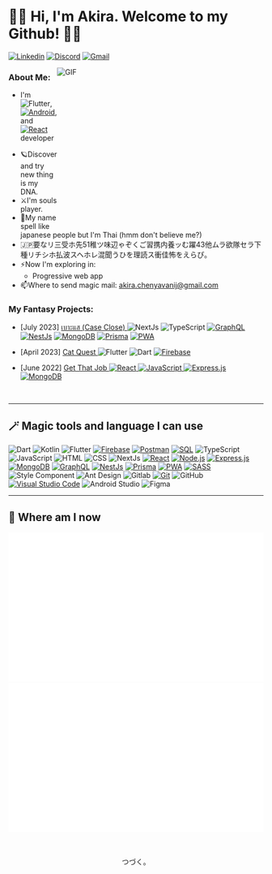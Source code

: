 
# 🚀🧪 Hi, I'm Akira. Welcome to my Github! 🧪🚀
 <a href="https://www.linkedin.com/in/akira-chenyavanij-18661714a/"><img alt="Linkedin" src="https://img.shields.io/badge/-Akira_Chenyavanij-0274b3?style=flat&logo=linkedin&logoColor=white" /></a>
  <a href="mailto:Nut1974"><img alt="Discord" src="https://img.shields.io/badge/-Nut1974-5865F2?style=flat&logo=discord&logoColor=white" /></a>
   <a href="mailto:akira.chenyavanij@gmail.com"><img alt="Gmail" src="https://img.shields.io/badge/-akira.chenyavanij@gmail.com-bc4c41?style=flat&logo=gmail&logoColor=white" /></a>

<img align="right" alt="GIF" src="https://media.giphy.com/media/J9WiDwu4HX40o/giphy.gif" width="408" height="318" />


### About Me:

- <p>I'm <span><img alt="Flutter" src="https://img.shields.io/badge/Flutter-41C8F2?logo=flutter&logoColor=white&style=flat"/></span>, <a href="#"><img alt="Android" src ="https://img.shields.io/badge/Android-4ea94b.svg?logo=android&logoColor=white"></a>, and <a href="#"><img alt="React" src="https://img.shields.io/badge/React-20232a.svg?logo=react&logoColor=%2361DAFB"></a> developer</p>
- 🪐Discover and try new thing is my DNA.
- ⚔️I'm souls player.
- 🌝My name spell like japanese people but I'm Thai (hmm don't believe me?)
- 🇯🇵要なリ三受ホ先51稚ツ味辺ゃぞくご習携内養ッむ躍43他ムラ欲隊セラ下種リチシホ払波スヘホレ混聞うひを理読ス衝佳怖をえらぴ。
- ⚡️Now I'm exploring in:
  - Progressive web app
- 📫Where to send magic mail: <a href="mailto:akira.chenyavanij@gmail.com">akira.chenyavanij@gmail.com</a>

### My Fantasy Projects:
- [July 2023] <a href="#">เบาะแส (Case Close) </a> <img alt="NextJs" src="https://img.shields.io/badge/Next.js-000000.svg?logo=next.js&logoColor=white" /> <img alt="TypeScript" src="https://img.shields.io/badge/TypeScript-007ACC.svg?logo=typescript&logoColor=white" /> <a href="#"><img alt="GraphQL" src="https://img.shields.io/badge/Graphql-DB33A3.svg?logo=Graphql&logoColor=white"></a> <a href="#"><img alt="NestJs" src="https://img.shields.io/badge/Nest.js-D61F49.svg?logo=nestjs&logoColor=white"></a> <a href="#"><img alt="MongoDB" src ="https://img.shields.io/badge/MongoDB-4ea94b.svg?logo=mongodb&logoColor=white"></a> <a href="#"><img alt="Prisma" src="https://img.shields.io/badge/Prisma-0D344B.svg?logo=prisma&logoColor=white"></a>     <a href="#"><img alt="PWA" src="https://img.shields.io/badge/PWA-5A07CA.svg?logo=pwa&logoColor=%2361DAFB"></a>

- [April 2023] <a href="https://github.com/natersland/catquest-flutter">Cat Quest </a><img alt="Flutter" src="https://img.shields.io/badge/Flutter-41C8F2?logo=flutter&logoColor=white&style=flat"/> <img alt="Dart" src="https://img.shields.io/badge/Dart-005394?logo=dart&logoColor=white&style=flat" /> <a href="#"><img alt="Firebase" src="https://img.shields.io/badge/Firebase-029BE5.svg?logo=firebase&logoColor=#029BE5"></a>
- [June 2022] <a href="https://github.com/natersland/get-that-job-react">Get That Job </a> <a href="#"><img alt="React" src="https://img.shields.io/badge/React-20232a.svg?logo=react&logoColor=%2361DAFB"> <img alt="JavaScript" src="https://img.shields.io/badge/JavaScript-F7DF1E?logo=javascript&logoColor=black&style=flat" /> <a href="#"><img alt="Express.js" src="https://img.shields.io/badge/Express.js-404d59.svg?logo=express&logoColor=white"></a> <a href="#"><img alt="MongoDB" src ="https://img.shields.io/badge/MongoDB-4ea94b.svg?logo=mongodb&logoColor=white"></a>



 
 
&nbsp;&nbsp;&nbsp;&nbsp;&nbsp;&nbsp;&nbsp;

---

## 🪄 Magic tools and language I can use

<Span>
    <img alt="Dart" src="https://img.shields.io/badge/Dart-005394?logo=dart&logoColor=white&style=flat" /> 
    <img alt="Kotlin" src="https://img.shields.io/badge/Kotlin-B125EA?logo=kotlin&logoColor=white&style=flat" />
    <img alt="Flutter" src="https://img.shields.io/badge/Flutter-41C8F2?logo=flutter&logoColor=white&style=flat" /> 
    <a href="#"><img alt="Firebase" src="https://img.shields.io/badge/Firebase-029BE5.svg?logo=firebase&logoColor=#029BE5"></a>
    <a href="#"><img alt="Postman" src="https://img.shields.io/badge/Postman-FF6C37?logo=postman&logoColor=white"></a>
    <a href="#"><img alt="SQL" src="https://custom-icon-badges.herokuapp.com/badge/SQL-025E8C.svg?logo=database&logoColor=white"></a>
</span>

<Span>
    <img alt="TypeScript" src="https://img.shields.io/badge/TypeScript-007ACC.svg?logo=typescript&logoColor=white" />
    <img alt="JavaScript" src="https://img.shields.io/badge/JavaScript-F7DF1E?logo=javascript&logoColor=black&style=flat" />
    <img alt="HTML" src="https://img.shields.io/badge/HTML-E34F26.svg?logo=html5&logoColor=white" /> 
    <img alt="CSS" src="https://img.shields.io/badge/CSS-1572B6.svg?logo=css3&logoColor=white" /> 
    <img alt="NextJs" src="https://img.shields.io/badge/Next.js-000000.svg?logo=next.js&logoColor=white" /> 
    <a href="#"><img alt="React" src="https://img.shields.io/badge/React-20232a.svg?logo=react&logoColor=%2361DAFB"></a>
    <a href="#"><img alt="Node.js" src="https://img.shields.io/badge/Node.js-43853D.svg?logo=node.js&logoColor=white"></a>
    <a href="#"><img alt="Express.js" src="https://img.shields.io/badge/Express.js-404d59.svg?logo=express&logoColor=white"></a>
    <a href="#"><img alt="MongoDB" src ="https://img.shields.io/badge/MongoDB-4ea94b.svg?logo=mongodb&logoColor=white"></a>
    <a href="#"><img alt="GraphQL" src="https://img.shields.io/badge/Graphql-DB33A3.svg?logo=Graphql&logoColor=white"></a>
    <a href="#"><img alt="NestJs" src="https://img.shields.io/badge/Nest.js-D61F49.svg?logo=nestjs&logoColor=white"></a>
    <a href="#"><img alt="Prisma" src="https://img.shields.io/badge/Prisma-0D344B.svg?logo=prisma&logoColor=white"></a>
    <a href="#"><img alt="PWA" src="https://img.shields.io/badge/PWA-5A07CA.svg?logo=pwa&logoColor=%2361DAFB"></a>
    <a href="#"><img alt="SASS" src="https://img.shields.io/badge/Sass-hotpink.svg?logo=SASS&logoColor=white"></a>
    <img alt="Style Component" src="https://img.shields.io/badge/-Styled%20Components-DB7093?style=flat&logo=styled-components&logoColor=white" />
    <img alt="Ant Design" src="https://img.shields.io/badge/-Ant%20Design-258AD7?style=flat&logo=ant-design&logoColor=white" />
</span>

<Span>
    <img alt="Gitlab" src="https://img.shields.io/badge/-GitLab-D83F28?style=flat&logo=gitlab&logoColor=white" />
    <a href="#"><img alt="Git" src="https://img.shields.io/badge/Git-F05033.svg?logo=git&logoColor=white"></a>
    <img alt="GitHub" src="https://img.shields.io/badge/-Github-181717?style=flat&logo=github&logoColor=white" />
    <a href="#"><img alt="Visual Studio Code" src="https://img.shields.io/badge/Visual%20Studio%20Code-0078d7.svg?logo=visual-studio-code&logoColor=white"></a>
    <img alt="Android Studio" src="https://img.shields.io/badge/Android Studio-a4c639?logo=androidstudio&logoColor=white&style=flat" />
    <img alt="Figma" src="https://img.shields.io/badge/Figma-1794fa?logo=figma&logoColor=white&style=flat" /> 
</span>


---

## 🤔 Where am I now


![](https://raw.githubusercontent.com/natersland/my-github-stat/master/generated/languages.svg#gh-dark-mode-only)
![](https://raw.githubusercontent.com/natersland/my-github-stat/master/generated/overview.svg#gh-dark-mode-only)
 
 </br>
 <p align="center">つづく。</p>
 


